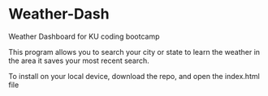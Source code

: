 # Weather-Dash
Weather Dashboard for KU coding bootcamp


This program allows you to search your city or state to learn the weather in the area
it saves your most recent search.


To install on your local device, download the repo, and open the index.html file
